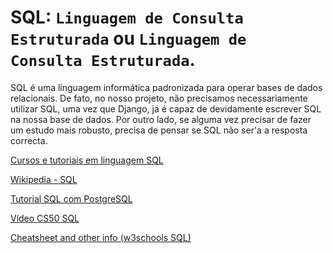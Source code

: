 # SQL: ``Linguagem de Consulta Estruturada`` ou ``Linguagem de Consulta Estruturada``.

SQL é uma linguagem informática padronizada para operar bases de dados relacionais.
De fato, no nosso projeto, não precisamos necessariamente utilizar SQL, uma vez que Django, já é capaz de
devidamente escrever SQL na nossa base de dados. Por outro lado, se alguma vez precisar de fazer um estudo mais robusto, precisa de pensar se SQL não ser'a a resposta correcta.

[Cursos e tutoriais em linguagem SQL](https://sql.sh/)

[Wikipedia - SQL](https://fr.wikipedia.org/wiki/Structured_Query_Language)

[Tutorial SQL com PostgreSQL](https://docs.postgresql.fr/10/tutorial-sql.html)

[Vídeo CS50 SQL](https://www.youtube.com/watch?v=u5pDdEKnbKA)

[Cheatsheet and other info (w3schools SQL)](https://www.w3schools.com/sql/sql_ref_keywords.asp) 
